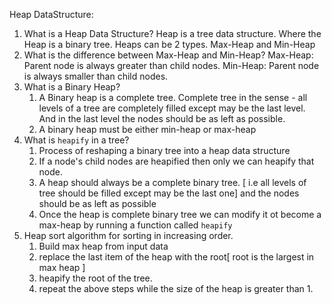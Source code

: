 Heap DataStructure: 

1. What is a Heap Data Structure? 
   Heap is a tree data structure. Where the Heap is a binary tree. 
   Heaps can be 2 types. 
   Max-Heap and Min-Heap
2. What is the difference between Max-Heap and Min-Heap?
   Max-Heap: Parent node is always greater than child nodes. 
   Min-Heap: Parent node is always smaller than child nodes. 
3. What is a Binary Heap? 
   1. A Binary heap is a complete tree.
   Complete tree in the sense - all levels of a tree are completely filled except may be the last level. 
   And in the last level the nodes should be as left as possible. 
   2. A binary heap must be either min-heap or max-heap
4. What is `heapify` in a tree?
   1. Process of reshaping a binary tree into a heap data structure 
   2. If a node's child nodes are heapified then only we can heapify that node.
   3. A heap should always be a complete binary tree. [ i.e all levels of tree should be filled except may be the last one]
      and the nodes should be as left as possible
   4. Once the heap is complete binary tree we can modify it ot become a max-heap by running a function called `heapify`
5. Heap sort algorithm for sorting in increasing order. 
   1. Build max heap from input data
   2. replace the last item of the heap with the root[ root is the largest in max heap ]
   3. heapify the root of the tree. 
   4. repeat the above steps while the size of the heap is greater than 1.